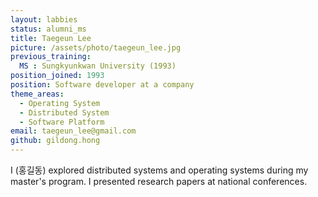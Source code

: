 ```yaml
---
layout: labbies
status: alumni_ms
title: Taegeun Lee
picture: /assets/photo/taegeun_lee.jpg
previous_training:
  MS : Sungkyunkwan University (1993)
position_joined: 1993
position: Software developer at a company
theme_areas:
  - Operating System
  - Distributed System
  - Software Platform
email: taegeun_lee@gmail.com
github: gildong.hong
---
```


I (홍길동) explored distributed systems and operating systems during my master's program. I presented research papers at national conferences.